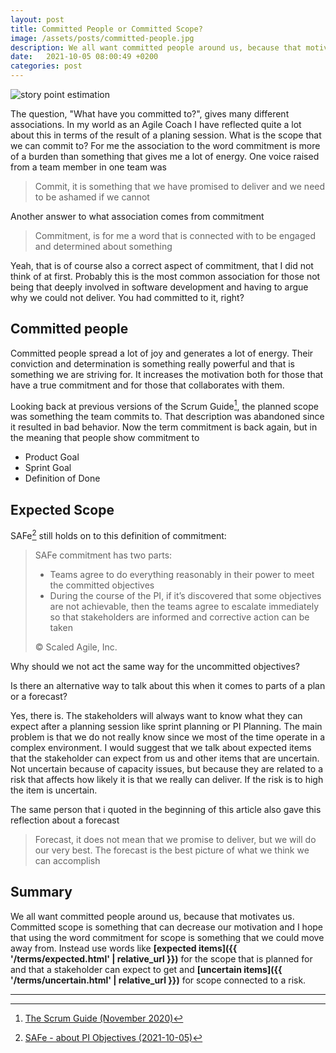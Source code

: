 ```yaml
---
layout: post
title: Committed People or Committed Scope?
image: /assets/posts/committed-people.jpg
description: We all want committed people around us, because that motivates us. Committed scope is something that can decrease our motivation and I hope that using the word commitment for scope is something that we could move away from. Instead use words like expected for the scope that is planned for and that a stakeholder can expect to get and uncertain for scope connected to a risk.
date:   2021-10-05 08:00:49 +0200
categories: post
---
```

![story point estimation](../../../../assets/posts/committed-people.jpg)

The question, "What have you committed to?", gives many different associations. In my world as an Agile Coach I have reflected quite a lot about this in terms of the result of a planing session. What is the scope that we can commit to? For me the association to the word commitment is more of a burden than something that gives me a lot of energy. One voice raised from a team member in one team was

> Commit, it is something that we have promised to deliver and we need to be ashamed if we cannot

Another answer to what association comes from commitment

> Commitment, is for me a word that is connected with to be engaged and determined about something

Yeah, that is of course also a correct aspect of commitment, that I did not think of at first. Probably this is the most common association for those not being that deeply involved in software development and having to argue why we could not deliver. You had committed to it, right?

## Committed people

Committed people spread a lot of joy and generates a lot of energy. Their conviction and determination is something really powerful and that is something we are striving for. It increases the motivation both for those that have a true commitment and for those that collaborates with them.

Looking back at previous versions of the Scrum Guide[^1], the planned scope was something the team commits to. That description was abandoned since it resulted in bad behavior. Now the term commitment is back again, but in the meaning that people show commitment to

- Product Goal
- Sprint Goal
- Definition of Done

## Expected Scope

SAFe[^2] still holds on to this definition of commitment:

>SAFe commitment has two parts:
>- Teams agree to do everything reasonably in their power to meet the committed objectives
>- During the course of the PI, if it’s discovered that some objectives are not achievable, then the teams agree to escalate immediately so that stakeholders are informed and corrective action can be taken
>
>© Scaled Agile, Inc.
  
Why should we not act the same way for the uncommitted objectives?

Is there an alternative way to talk about this when it comes to parts of a plan or a forecast?

Yes, there is. The stakeholders will always want to know what they can expect after a planning session like sprint planning or PI Planning. The main problem is that we do not really know since we most of the time operate in a complex environment. I would suggest that we talk about expected items that the stakeholder can expect from us and other items that are uncertain. Not uncertain because of capacity issues, but because they are related to a risk that affects how likely it is that we really can deliver. If the risk is to high the item is uncertain.

The same person that i quoted in the beginning of this article also gave this reflection about a forecast

>   Forecast, it does not mean that we promise to deliver, but we will do our very best. The forecast is the best picture of what we think we can accomplish

## Summary

We all want committed people around us, because that motivates us. Committed scope is something that can decrease our motivation and I hope that using the word commitment for scope is something that we could move away from. Instead use words like **[expected items]({{ '/terms/expected.html' | relative_url }})** for the scope that is planned for and that a stakeholder can expect to get and **[uncertain items]({{ '/terms/uncertain.html' | relative_url }})** for scope connected to a risk.

***

[^1]: [The Scrum Guide (November 2020)](https://scrumguides.org/docs/scrumguide/v2020/2020-Scrum-Guide-US.pdf)
[^2]: [SAFe - about PI Objectives (2021-10-05)](https://www.scaledagileframework.com/pi-objectives/)
